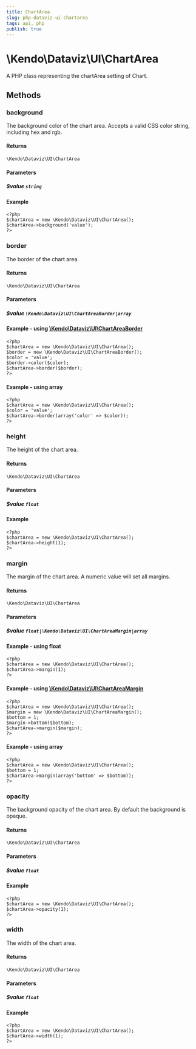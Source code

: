 ```yaml
---
title: ChartArea
slug: php-dataviz-ui-chartarea
tags: api, php
publish: true
---
```


# \Kendo\Dataviz\UI\ChartArea

A PHP class representing the chartArea setting of Chart.


## Methods

### background
The background color of the chart area. Accepts a valid CSS color string, including hex and rgb.

#### Returns
`\Kendo\Dataviz\UI\ChartArea`

#### Parameters

##### $value `string`



#### Example 
    <?php
    $chartArea = new \Kendo\Dataviz\UI\ChartArea();
    $chartArea->background('value');
    ?>

### border

The border of the chart area.

#### Returns
`\Kendo\Dataviz\UI\ChartArea`

#### Parameters

##### $value `\Kendo\Dataviz\UI\ChartAreaBorder|array`


#### Example - using [\Kendo\Dataviz\UI\ChartAreaBorder](/api/wrappers/php/Kendo/Dataviz/UI/ChartAreaBorder)
    <?php
    $chartArea = new \Kendo\Dataviz\UI\ChartArea();
    $border = new \Kendo\Dataviz\UI\ChartAreaBorder();
    $color = 'value';
    $border->color($color);
    $chartArea->border($border);
    ?>

#### Example - using array

    <?php
    $chartArea = new \Kendo\Dataviz\UI\ChartArea();
    $color = 'value';
    $chartArea->border(array('color' => $color));
    ?>

### height
The height of the chart area.

#### Returns
`\Kendo\Dataviz\UI\ChartArea`

#### Parameters

##### $value `float`



#### Example 
    <?php
    $chartArea = new \Kendo\Dataviz\UI\ChartArea();
    $chartArea->height(1);
    ?>

### margin

The margin of the chart area. A numeric value will set all margins.

#### Returns
`\Kendo\Dataviz\UI\ChartArea`

#### Parameters

##### $value `float|\Kendo\Dataviz\UI\ChartAreaMargin|array`




#### Example  - using float
    <?php
    $chartArea = new \Kendo\Dataviz\UI\ChartArea();
    $chartArea->margin(1);
    ?>


#### Example - using [\Kendo\Dataviz\UI\ChartAreaMargin](/api/wrappers/php/Kendo/Dataviz/UI/ChartAreaMargin)
    <?php
    $chartArea = new \Kendo\Dataviz\UI\ChartArea();
    $margin = new \Kendo\Dataviz\UI\ChartAreaMargin();
    $bottom = 1;
    $margin->bottom($bottom);
    $chartArea->margin($margin);
    ?>

#### Example - using array

    <?php
    $chartArea = new \Kendo\Dataviz\UI\ChartArea();
    $bottom = 1;
    $chartArea->margin(array('bottom' => $bottom));
    ?>

### opacity
The background opacity of the chart area. By default the background is opaque.

#### Returns
`\Kendo\Dataviz\UI\ChartArea`

#### Parameters

##### $value `float`



#### Example 
    <?php
    $chartArea = new \Kendo\Dataviz\UI\ChartArea();
    $chartArea->opacity(1);
    ?>

### width
The width of the chart area.

#### Returns
`\Kendo\Dataviz\UI\ChartArea`

#### Parameters

##### $value `float`



#### Example 
    <?php
    $chartArea = new \Kendo\Dataviz\UI\ChartArea();
    $chartArea->width(1);
    ?>

